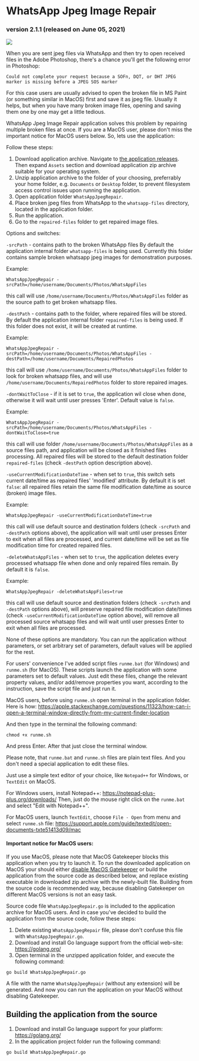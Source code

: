 # WhatsApp Jpeg Image Repair
### version 2.1.1 (released on June 05, 2021)

[![](https://github.com/cdefgah/whatsapp-jpeg-repair/workflows/build/badge.svg)](https://github.com/cdefgah/whatsapp-jpeg-repair/actions)

When you are sent jpeg files via WhatsApp and then try to open received files in the Adobe Photoshop, there's a chance you'll get the following error in Photoshop:

`Could not complete your request because a SOFn, DQT, or DHT JPEG marker is missing before a JPEG SOS marker`

For this case users are usually advised to open the broken file in MS Paint (or something similar in MacOS) first and save it as jpeg file. Usually it helps, but when you have many broken image files, opening and saving them one by one may get a little tedious.

WhatsApp Jpeg Image Repair application solves this problem by repairing multiple broken files at once. If you are a MacOS user, please don't miss the important notice for MacOS users below. So, lets use the application:

Follow these steps:
1. Download application archive. Navigate to [the application releases](https://github.com/cdefgah/whatsapp-jpeg-repair/releases). Then expand `Assets` section and download application zip archive suitable for your operating system.
2. Unzip application archive to the folder of your choosing, preferrably your home folder, e.g. `Documents` or `Desktop` folder, to prevent filesystem access control issues upon running the application. 
3. Open application folder `WhatsAppJpegRepair`.
4. Place broken jpeg files from WhatsApp to the `whatsapp-files` directory, located in the application folder.
5. Run the application.
6. Go to the `repaired-files` folder to get repaired image files.

Options and switches:

`-srcPath` - contains path to the broken WhatsApp files
By default the application internal folder `whatsapp-files` is being used.
Currently this folder contains sample broken whatsapp jpeg images for demonstration purposes.

Example:
```
WhatsAppJpegRepair -srcPath=/home/username/Documents/Photos/WhatsAppFiles
```

this call will use `/home/username/Documents/Photos/WhatsAppFiles` folder as the source path to get broken whatsapp files.

`-destPath` - contains path to the folder, where repaired files will be stored.
By default the application internal folder `repaired-files` is being used.
If this folder does not exist, it will be created at runtime.

Example:
```
WhatsAppJpegRepair -srcPath=/home/username/Documents/Photos/WhatsAppFiles -destPath=/home/username/Documents/RepairedPhotos
```
this call will use `/home/username/Documents/Photos/WhatsAppFiles` folder to look for broken whatsapp files, and will use `/home/username/Documents/RepairedPhotos` folder to store repaired images.

`-dontWaitToClose` - if it is set to `true`, the application wil close when done, otherwise it will wait until user presses 'Enter'. Default value is `false`.

Example:
```
WhatsAppJpegRepair -srcPath=/home/username/Documents/Photos/WhatsAppFiles -dontWaitToClose=true
```
this call will use folder `/home/username/Documents/Photos/WhatsAppFiles` as a source files path, and application will be closed as it finished files processing. All repaired files will be stored to the default destination folder `repaired-files` (check `-destPath` option description above).

`-useCurrentModificationDateTime` - when set to `true`, this switch sets current date/time as repaired files' 'modified' attribute. By default it is set `false`: all repaired files retain the same file modification date/time as source (broken) image files.

Example:
```
WhatsAppJpegRepair -useCurrentModificationDateTime=true
```
this call will use default source and destination folders (check `-srcPath` and `-destPath` options above), the application will wait until user presses Enter to exit when all files are processed,
and current date/time will be set as file modification time for created repaired files.

`-deleteWhatsAppFiles` - when set to `true`, the application deletes every processed whatsapp file when done and only repaired files remain. By default it is `false`.

Example:
```
WhatsAppJpegRepair -deleteWhatsAppFiles=true
```
this call will use default source and destination folders (check `-srcPath` and `-destPath` options above), will preserve repaired file modification date/times (check `-useCurrentModificationDateTime` option above), will remove all processed source whatsapp files and will wait until user presses Enter to exit when all files are processed.

None of these options are mandatory. You can run the application without parameters, or set arbitrary set of parameters, default values will be applied for the rest.

For users' convenience I've added script files `runme.bat` (for Windows) and `runme.sh` (for MacOS). These scripts launch the application with some parameters set to default values. Just edit these files, change the relevant property values, and/or add/remove properties you want, according to the instruction, save the script file and just run it.

MacOS users, before using `runme.sh` open terminal in the application folder.
Here is how: https://apple.stackexchange.com/questions/11323/how-can-i-open-a-terminal-window-directly-from-my-current-finder-location

And then type in the terminal the following command:

`chmod +x runme.sh`

And press Enter. After that just close the terminal window.

Please note, that `runme.bat` and `runme.sh` files are plain text files. And you don't need a special application to edit these files. 

Just use a simple text editor of your choice, like `Notepad++` for Windows, or `TextEdit` on MacOS.

For Windows users, install Notepad++: https://notepad-plus-plus.org/downloads/
Then, just do the mouse right click on the `runme.bat` and select "Edit with Notepad++".

For MacOS users, launch `TextEdit`, choose `File - Open` from menu and select `runme.sh` file:
https://support.apple.com/guide/textedit/open-documents-txte51413d09/mac


#### Important notice for MacOS users: 
If you use MacOS, please note that MacOS Gatekeeper blocks this application when you try to launch it. To run the downloaded application on MacOS your should either [disable MacOS Gatekeeper](https://www.google.com/search?q=disable+MacOS+Gatekeeper) or build the application from the source code as described below, and replace existing executable in downloaded zip archive with the newly-built file. Building from the source code is recommended way, because disabling Gatekeeper on different MacOS versions is not an easy task.

Source code file `WhatsAppJpegRepair.go` is included to the application archive for MacOS users. And in case you've decided to build the application from the source code, follow these steps:

1. Delete existing `WhatsAppJpegRepair` file, please don't confuse this file with `WhatsAppJpegRepair.go`.
2. Download and install Go language support from the official web-site: https://golang.org/
3. Open terminal in the unzipped application folder, and execute the following command:
```
go build WhatsAppJpegRepair.go
```
A file with the name `WhatsAppJpegRepair` (without any extension) will be generated. And now you can run the application on your MacOS without disabling Gatekeeper.

## Building the application from the source

1. Download and install Go language support for your platform: https://golang.org/
2. In the application project folder run the following command:
```
go build WhatsAppJpegRepair.go
```
